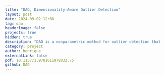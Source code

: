 ```yaml
---
title: "DAO, Dimensionality-Aware Outlier Detection"
layout: post
date: 2024-09-02 12:08
tag: dao
headerImage: false
projects: true
hidden: true
description: "DAO is a nonparametric method for outlier detection that takes full account of local variations in intrinsic dimensionality within the dataset."
category: project
author: henrique
externalLink: false
pdf: 10.1137/1.9781611978032.75
github: DAO
---
```

